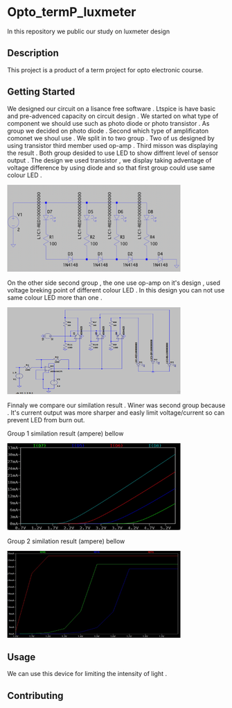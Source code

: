 # Opto_termP_luxmeter
In this repository we public our study on luxmeter design

## Description
This project is a product of a term project for opto electronic course.


## Getting Started
We designed our circuit on a lisance free software . Ltspice is have basic and pre-advenced capacity on circuit design . 
We started on what type of component we should use such as photo diode or photo transistor . As group we decided on photo diode . 
Second which type of amplificaton comonet we shoul use . We split in to two group . Two of us designed by using transistor third member used op-amp . 
Third misson was displaying the result . Both group desided to use LED to show diffrent level of sensor output .
The design we used transistor , we display taking adventage of voltage difference by using diode and so that first group could use same colour LED . 


<img src="images/circuit1_shematic.png" alt="Circuit 1 design (ampere)" width="400" height="200">

On the other side second group , the one use op-amp on it's design  , used voltage breking point of different colour LED . In this design you can not use same colour LED more than one . 


<img src="images/circuit2_shematic.png" alt="Circuit 2 design (ampere)" width="400" height="200">

Finnaly we compare our similation result . Winer was second group because . It's current output was more sharper and easly limit voltage/current so can prevent LED from burn out.


Group 1 similation result (ampere) bellow 

<img src="images/circuit1_current_comperison.png" alt="Circuit 1 similation result (ampere)" width="400" height="200">


Group 2 similation result (ampere) bellow 

<img src="images/circuit2_current_comperison.png" alt="Circuit 2 similation result (ampere)" width="400" height="200">



## Usage
We can use this device for limiting the intensity of light . 

## Contributing                                                                                                                                                                     


